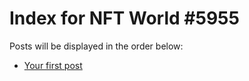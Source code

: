 # Index for NFT World #5955
Posts will be displayed in the order below:

- [Your first post](./001-first.md)

